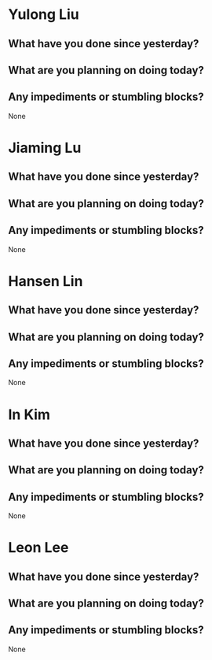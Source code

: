 # Yulong Liu

## What have you done since yesterday?

## What are you planning on doing today?

## Any impediments or stumbling blocks?

None

# Jiaming Lu

## What have you done since yesterday?

## What are you planning on doing today?

## Any impediments or stumbling blocks?

None

# Hansen Lin

## What have you done since yesterday?

## What are you planning on doing today?

## Any impediments or stumbling blocks?

None

# In Kim

## What have you done since yesterday?

## What are you planning on doing today?

## Any impediments or stumbling blocks?

None

# Leon Lee

## What have you done since yesterday?

## What are you planning on doing today?

## Any impediments or stumbling blocks?

None